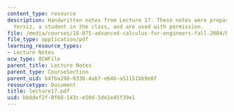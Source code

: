 ```yaml
---
content_type: resource
description: Handwritten notes from Lecture 17. These notes were prepared by Melike
  Yersiz, a student in the class, and are used with permission.
file: /media/courses/18-075-advanced-calculus-for-engineers-fall-2004/bb8def2f8f68143ce50d5de1e45f39e1_lecture17.pdf
file_type: application/pdf
learning_resource_types:
- Lecture Notes
ocw_type: OCWFile
parent_title: Lecture Notes
parent_type: CourseSection
parent_uid: b4fba298-0330-4ab7-e64b-a51151bb9e8f
resourcetype: Document
title: lecture17.pdf
uid: bb8def2f-8f68-143c-e50d-5de1e45f39e1
---
```

